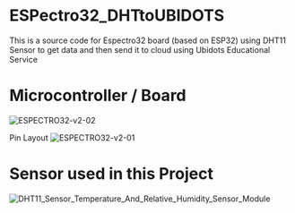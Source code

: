 # ESPectro32_DHTtoUBIDOTS
This is a source code for Espectro32 board (based on ESP32) using DHT11 Sensor to get data and then send it to cloud using Ubidots Educational Service

# Microcontroller / Board
![ESPECTRO32-v2-02](https://user-images.githubusercontent.com/42132479/115755290-6435d100-a3c7-11eb-8466-b44729df9e7f.png)

Pin Layout
![ESPECTRO32-v2-01](https://user-images.githubusercontent.com/42132479/115755370-7879ce00-a3c7-11eb-9a09-1c024e6aa90b.png)

# Sensor used in this Project
![DHT11_Sensor_Temperature_And_Relative_Humidity_Sensor_Module](https://user-images.githubusercontent.com/42132479/115755461-92b3ac00-a3c7-11eb-9f9d-8c3688c277bf.jpg)
